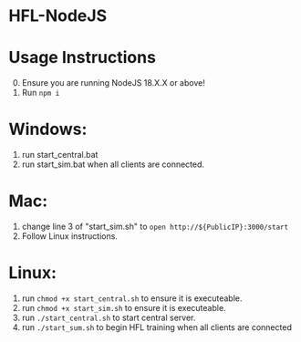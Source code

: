 # HFL-NodeJS

# Usage Instructions
0. Ensure you are running NodeJS 18.X.X or above!
1. Run `npm i`

# Windows:
1. run start_central.bat
2. run start_sim.bat when all clients are connected.

# Mac:
1. change line 3 of "start_sim.sh" to `open http://${PublicIP}:3000/start` 
2. Follow Linux instructions.

# Linux: 
1. run `chmod +x start_central.sh` to ensure it is executeable.
2. run `chmod +x start_sim.sh` to ensure it is executeable.
3. run `./start_central.sh` to start central server.
4. run `./start_sum.sh` to begin HFL training when all clients are connected
   
